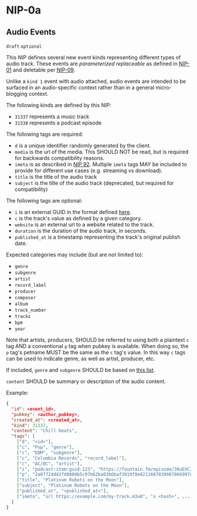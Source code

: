 NIP-0a
======

Audio Events
---------------

`draft` `optional`

This NIP defines several new event kinds representing different types of audio track. These events
are _parameterized replaceable_ as defined in [NIP-01](./01.md) and deletable per [NIP-09](09.md).

Unlike a `kind 1` event with audio attached, audio events are intended to be surfaced in an audio-specific context
rather than in a general micro-blogging context.

The following kinds are defined by this NIP:

- `31337` represents a music track
- `31338` represents a podcast episode

The following tags are required:

- `d` is a unique identifier randomly generated by the client.
- `media` is the url of the media. This SHOULD NOT be read, but is required for backwards compatibility reasons.
- `imeta` is as described in [NIP 92](./92.md). Multiple `imeta` tags MAY be included to provide for different
  use cases (e.g. streaming vs download).
- `title` is the title of the audio track
- `subject` is the title of the audio track (deprecated, but required for compatibility)

The following tags are optional:

- `i` is an external GUID in the format defined [here](https://github.com/MerryOscar/nips/commit/280eb498e0ac56b8f9356c1b7a88cc8b31579801).
- `c` is the track's value as defined by a given category.
- `website` is an external url to a website related to the track.
- `duration` is the duration of the audio track, in seconds.
- `published_at` is a timestamp representing the track's original publish date.

Expected categories may include (but are not limited to):

- `genre`
- `subgenre`
- `artist`
- `record_label`
- `producer`
- `composer`
- `album`
- `track_number`
- `tracks`
- `bpm`
- `year`

Note that artists, producers, SHOULD be referred to using both a plaintext `c` tag AND a conventional `p` tag when pubkey is available. When doing so, the `p` tag's petname MUST be the same as the `c` tag's value. In this way `c` tags can be used to indicate genre, as well as artist, producer, etc.

If included, `genre` and `subgenre` SHOULD be based on [this list](https://github.com/wavlake/genre-list).

`content` SHOULD be summary or description of the audio content.

Example:

```json
{
  "id": <event_id>,
  "pubkey": <author_pubkey>,
  "created_at": <created_at>,
  "kind": 31337,
  "content": "Chill beats",
  "tags": [
    ["d", "<id>"],
    ["c", "Pop", "genre"],
    ["c", "EDM", "subgenre"],
    ["c", "Columbia Records", "record_label"],
    ["c", "AC/DC", "artist"],
    ["i", "podcast:item:guid:123", "https://fountain.fm/episode/30uEXC25615Ze2ELjY2p"],
    ["p", "2a07724d42fd8004b5c97b62ba03b6baf3919f9e8211667039987866997e97ad", "wss://my-relay.com", "AC/DC"],
    ["title", "Platinum Robots on the Moon"],
    ["subject", "Platinum Robots on the Moon"],
    ["published_at", "<published_at>"],
    ["imeta", "url https://example.com/my-track.m3u8", "x <hash>", ...]
  ]
}
```
